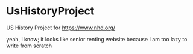# UsHistoryProject
US History Project for https://www.nhd.org/

yeah, i know; it looks like senior renting website because I am too lazy to write from scratch
